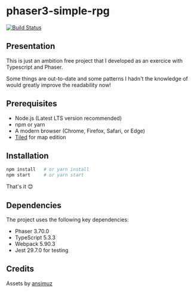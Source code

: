 # phaser3-simple-rpg

[![Build Status](https://travis-ci.org/pierpo/phaser3-simple-rpg.svg?branch=master)](https://travis-ci.org/pierpo/phaser3-simple-rpg)

## Presentation

This is just an ambition free project that I developed as an exercice with Typescript and Phaser.

Some things are out-to-date and some patterns I hadn't the knowledge of would greatly improve the readability now!

## Prerequisites

- Node.js (Latest LTS version recommended)
- npm or yarn
- A modern browser (Chrome, Firefox, Safari, or Edge)
- [Tiled](https://www.mapeditor.org/) for map edition

## Installation

```bash
npm install   # or yarn install
npm start     # or yarn start
```

That's it 😊

## Dependencies

The project uses the following key dependencies:
- Phaser 3.70.0
- TypeScript 5.3.3
- Webpack 5.90.3
- Jest 29.7.0 for testing

## Credits

Assets by [ansimuz](https://opengameart.org/content/tiny-rpg-forest)
